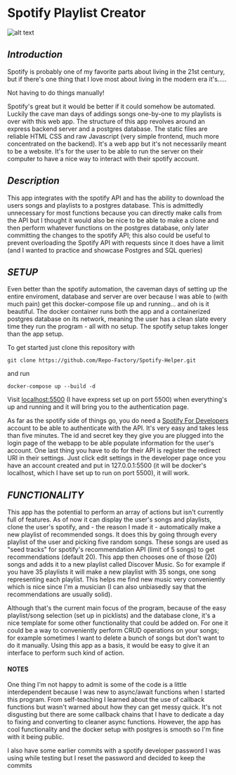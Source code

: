 # **Spotify Playlist Creator**

![alt text](https://user-images.githubusercontent.com/108435248/181635952-deabbc2b-3e33-4673-979c-08ac683336d9.png "Playlist Clone")


## _Introduction_

Spotify is probably one of my favorite parts about living in the 21st century, but if there's one thing that I love most about living in the modern era it's.....

Not having to do things manually!

Spotify's great but it would be better if it could somehow be automated. Luckily the cave man days of addings songs one-by-one to my playlists is over with this web app. The structure of this app revolves around an express backend server and a postgres database. The static files are reliable HTML CSS and raw Javascript (very simple frontend, much more concentrated on the backend). It's a web app but it's not necessarily meant to be a website. It's for the user to be able to run the server on their computer to have a nice way to interact with their spotify account.


## _Description_
This app integrates with the spotify API and has the ability to download the users songs and playlists to a postgres database. This is admittedly unnecessary for most functions because you can directly make calls from the API but I thought it would also be nice to be able to make a clone and then perform whatever functions on the postgres database, only later committing the changes to the spotify API; this also could be useful to prevent overloading the Spotify API with requests since it does have a limit (and I wanted to practice and showcase Postgres and SQL queries)


## _SETUP_

Even better than the spotify automation, the caveman days of setting up the entire enviroment, database and server are over because I was able to (with much pain) get this docker-compose file up and running... and oh is it beautiful. The docker container runs both the app and a containerized postgres database on its network, meaning the user has a clean slate every time they run the program - all with no setup. The spotify setup takes longer than the app setup.

To get started just clone this repository with

```git clone https://github.com/Repo-Factory/Spotify-Helper.git```

 and run 

```docker-compose up --build -d```

 Visit [localhost:5500](http://127.0.0.1:5500) (I have express set up on port 5500) when everything's up and running and it will bring you to the authentication page.

As far as the spotify side of things go, you do need a [Spotify For Developers](https://developer.spotify.com/) account to be able to authenticate with the API. It's very easy and takes less than five minutes. The id and secret key they give you are plugged into the login page of the webapp to be able populate information for the user's account. One last thing you have to do for their API is register the redirect URI in their settings. Just click edit settings in the developer page once you have an account created and put in 127.0.0.1:5500 (it will be docker's localhost, which I have set up to run on port 5500), it will work. 


## _FUNCTIONALITY_

This app has the potential to perform an array of actions but isn't currently full of features. As of now it can display the user's songs and playlists, clone the user's spotify, and - the reason I made it - automatically make a new playlist of recommended songs. It does this by going through every playlist of the user and picking five random songs. These songs are used as "seed tracks" for spotify's recommendation API (limit of 5 songs) to get recommendations (default 20). This app then chooses one of those (20) songs and adds it to a new playlist called Discover Music. So for example if you have 35 playlists it will make a new playlist with 35 songs, one song representing each playlist. This helps me find new music very conveniently which is nice since I'm a musician (I can also unbiasedly say that the recommendations are usually solid).

Although that's the current main focus of the program, because of the easy playlist/song selection (set up in picklists) and the database clone, it's a nice template for some other functionality that could be added on. For one it could be a way to conveniently perform CRUD operations on your songs; for example sometimes I want to delete a bunch of songs but don't want to do it manually. Using this app as a basis, it would be easy to give it an interface to perform such kind of action.


#### NOTES ####

One thing I'm not happy to admit is some of the code is a little interdependent because I was new to async/await functions when I started this program. From self-teaching I learned about the use of callback functions but wasn't warned about how they can get messy quick. It's not disgusting but there are some callback chains that I have to dedicate a day to fixing and converting to cleaner async functions. However, the app has cool functionality and the docker setup with postgres is smooth so I'm fine with it being public.

I also have some earlier commits with a spotify developer password I was using while testing but I reset the password and decided to keep the commits